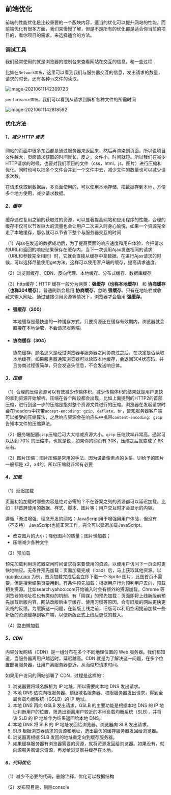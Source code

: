 ## 前端优化

​		前端的性能优化是比较重要的一个版块内容，适当的优化可以提升网站的性能。而前端优化有很多方面，我们来慢慢了解，但是不是所有的优化都是适合你当前的项目的，看你项目的需求，来选择适合的方法。

### 调试工具

我们经常使用的就是浏览器的控制台来查看网站在交互的信息，和一些过程

比如在`Network面板`，这里可以看到我们与服务器交互的信息，发出请求的数量，请求的时长，还有各种`js`文件的读取。

![image-20210611142309723](E:\ljy\资料\img\typora-user-images\image-20210611142309723.png)

`performance面板`，我们可以看到从请求到解析各种文件的所需时间

![image-20210611142818592](E:\ljy\资料\img\typora-user-images\image-20210611142818592.png)

### 优化方法

##### 1、减少 HTTP 请求

网站的页面中很多东西都是通过服务器来返回来，然后再渲染到页面。所以说项目文件越大，页面请求获取的时间就长，反之，文件小，时间就短。所以我们在减少HTTP请求的时候，也要对我们项目的文件（css，html，js，图片）进行压缩和优化。同时也可以把多个文件合并到一个文件中去，减少文件的数量也可以减少请求次数。

在请求获取到数据后，多页面使用的，可以使用本地存储，把数据存到本地，方便多个地方使用，减少请求数据。

##### 2、缓存

缓存通过复用之前的获取过的资源，可以显著提高网站和应用程序的性能，合理的缓存不仅可以节省巨大的流量也会让用户二次进入时身心愉悦，如果一个资源完全走了本地缓存，那么就可以节省下整个与服务器交互的时间

（1）Ajax在发送的数据成功后，为了提高页面的响应速度和用户体验，会把请求的URL和返回的响应结果保存在缓存内，当下一次调用Ajax发送相同的请求	     （URL和参数完全相同）时，它就会直接从缓存中拿数据。在进行Ajax请求的时候，可以选择尽量使用get方法，这样可以使用客户端的缓存，提高请求速度。

（2）浏览器缓存、CDN、反向代理、本地缓存、分布式缓存、数据库缓存

（3）http缓存：HTTP 缓存一般分为两类：**强缓存（也称本地缓存）** 和 **协商缓存（也称304缓存）**。普通刷新会启用 **协商缓存**，忽略 **强缓存**。只有在地址栏或收藏夹输入网址、通过链接引用资源等情况下，浏览器才会启用 **强缓存**。

- #### 强缓存（200）

	本地缓存是最快速的一种缓存方式，只要资源还在缓存有效期内，浏览器就会直接在本地读取，不会请求服务端。

- #### 协商缓存（304）

	协商缓存，顾名思义是经过浏览器与服务器之间协商过之后，在决定是否读取本地缓存，如果服务器通知浏览器可以读取本地缓存，会返回304状态码，并且协商过程很简单，只会发送头信息，不会发送响应体。

##### 3、压缩

（1）合理的压缩资源可以有效减少传输体积，减少传输体积的结果就是用户更快的拿到资源开始解析。压缩在各个阶段都会出现，比如上面提到的HTTP2的首部压缩，进行到这一步的压缩是指对整个资源文件进行的压缩。浏览器在发起请求时会在headers中携带`accept-encoding: gzip, deflate, br`，告知服务器客户端可以接受的压缩算法，之后响应资源会在响应头中携带`content-encoding: gzip`告知本文件的压缩算法。

（2）服务端配置`gzip`压缩后可大大缩减资源大小。`gzip` 压缩效率非常高，通常可以达到 70% 的压缩率，也就是说，如果你的网页有 30K，压缩之后就变成了 9K 左右。

（3）图片压缩：图片压缩是常用的手法，因为设备像素点的关系，UI给予的图片一般都是 x2，x4的，所以压缩就非常有必要

##### 4、加载

（1）延迟加载

页面初始加载时哪些内容是绝对必需的？不在答案之列的资源都可以延迟加载。比如：非首屏使用的数据、样式、脚本、图片等；用户交互时才会显示的内容。

遵循「渐进增强」理念开发的网站：JavaScript用于增强用用户体验，但没有（不支持） JavaScript也能正常工作，完全可以延迟加载JavaScript。

- 改变图片的大小；降低图片的质量；图片懒加载；
- 压缩减少各种文件

（2）预加载

预先加载利用浏览器空闲时间请求将来要使用的资源，以便用户访问下一页面时更快地响应。无条件预先加载：页面加载完成（load）后，马上获取其他资源。以 [google.com](http://google.com) 为例，首页加载完成后会立即下载一个 Sprite 图片，此图首页不需要，但是搜索结果页要用到。有条件预先加载：根据用户行为预判用户去向，预载相关资源。比如search.yahoo.com开始输入时会有额外的资源加载。Chrome 等浏览器的地址栏也有类似的机制。有「阴谋」的预先加载：页面即将上线新版前预先加载新版内容。网站改版后由于缓存、使用习惯等原因，会有旧版的网站更快更流畅的反馈。为缓解这一问题，在新版上线之前，旧版可以利用空闲提前加载一些新版的资源缓存到客户端，以便新版正式上线后更快的载入。

（4）路由懒加载

##### 5、CDN

内容分发网络（CDN）是一组分布在多个不同地理位置的 Web 服务器。我们都知道，当服务器离用户越远时，延迟越高。CDN 就是为了解决这一问题，在多个位置部署服务器，让用户离服务器更近，从而缩短请求时间。

如果用户访问的网站部署了 CDN，过程是这样的：

1. 浏览器要将域名解析为 IP 地址，所以需要向本地 DNS 发出请求。
2. 本地 DNS 依次向根服务器、顶级域名服务器、权限服务器发出请求，得到全局负载均衡系统（GSLB）的 IP 地址。
3. 本地 DNS 再向 GSLB 发出请求，GSLB 的主要功能是根据本地 DNS 的 IP 地址判断用户的位置，筛选出距离用户较近的本地负载均衡系统（SLB），并将该 SLB 的 IP 地址作为结果返回给本地 DNS。
4. 本地 DNS 将 SLB 的 IP 地址发回给浏览器，浏览器向 SLB 发出请求。
5. SLB 根据浏览器请求的资源和地址，选出最优的缓存服务器发回给浏览器。
6. 浏览器再根据 SLB 发回的地址重定向到缓存服务器。
7. 如果缓存服务器有浏览器需要的资源，就将资源发回给浏览器。如果没有，就向源服务器请求资源，再发给浏览器并缓存在本地。

##### 6、代码优化

（1）减少不必要的代码，删除注释，优化可以数据结构

（2）发布项目是，删除console